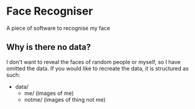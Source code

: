 # Face Recogniser
A piece of software to recognise my face

## Why is there no data?
I don't want to reveal the faces of random people or myself, so I have omitted the data.
If you would like to recreate the data, it is structured as such:
- data/
  - me/ (images of me)
  - notme/ (images of thing not me)
